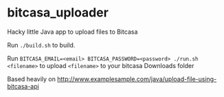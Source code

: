 bitcasa_uploader
================

Hacky little Java app to upload files to Bitcasa

Run ```./build.sh``` to build.

Run ```BITCASA_EMAIL=<email> BITCASA_PASSWORD=<password> ./run.sh <filename>``` to upload ```<filename>``` to your bitcasa Downloads folder

Based heavily on http://www.examplesample.com/java/upload-file-using-bitcasa-api

